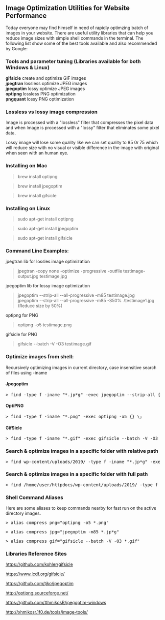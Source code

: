 ## Image Optimization Utilities for Website Performance
Today everyone may find himself in need of rapidly optimzing batch of images in your website. There are useful utility libraries that can help you reduce image sizes with simple shell commands in the terminal. The following list show some of the best tools available and also recommended by Google:

### Tools and parameter tuning (Libraries available for both Windows & Linux)

<strong>gifsicle</strong> 	create and optimize GIF images<br />
<strong>jpegtran</strong> 	lossless optimize JPEG images<br />
<strong>jpegoptim</strong>  lossy optimize JPEG images<br />
<strong>optipng</strong>    lossless PNG optimization<br />
<strong>pngquant</strong> 	lossy PNG optimization<br />

### Lossless vs lossy image compression

Image is processed with a "lossless" filter that compresses the pixel data and when Image is processed with a "lossy" filter that eliminates some pixel data.

Lossy image will lose some quality like we can set quality to 85 0r 75 which will reduce size with no visual or visible difference in the image with original when seen with an human eye.

### Installing on Mac

> brew install optipng

> brew install jpegoptim

> brew install gifsicle

### Installing on Linux

> sudo apt-get install optipng

> sudo apt-get install jpegoptim

> sudo apt-get install gifsicle

### Command Line Examples:

jpegtran lib for lossles image optimization<br />
> jpegtran -copy none -optimize -progressive -outfile testimage-output.jpg testimage.jpg

jpegoptim lib for lossy image optimization<br />
> jpegoptim --strip-all --all-progressive -m85 testimage.jpg<br />
> jpegoptim --strip-all --all-progressive -m85 -S50% .\testimage1.jpg (Reduce size by 50%)

optipng for PNG<br />
> optipng -o5 testimage.png

gifsicle for PNG<br />
> gifsicle --batch -V -O3 testimage.gif

### Optimize images from shell:
Recursively optimizing images in current directory, case insensitive search of files using -iname

#### Jpegoptim
<pre>> find -type f -iname "*.jp*g" -exec jpegoptim --strip-all {} \;</pre>

#### OptiPNG
<pre>> find -type f -iname "*.png" -exec optipng -o5 {} \;</pre>

#### GifSicle
<pre>> find -type f -iname "*.gif" -exec gifsicle --batch -V -O3 {} \;</pre>

### Search & optimize images in a specific folder with relative path
<pre>> find wp-content/uploads/2019/ -type f -iname "*.jp*g" -exec jpegoptim --strip-all {} \;</pre>

### Search & optimize images in a specific folder with full path
<pre>> find /home/user/httpdocs/wp-content/uploads/2019/ -type f -iname "*.jp*g" -exec jpegoptim --strip-all {} \;</pre>


### Shell Command Aliases
Here are some aliases to keep commands nearby for fast run on the active directory images.

<pre>> alias compress_png="optipng -o5 *.png"</pre>

<pre>> alias compress_jpg="jpegoptim -m85 *.jp*g"</pre>

<pre>> alias compress_gif="gifsicle --batch -V -O3 *.gif"</pre>

### Libraries Reference Sites

https://github.com/kohler/gifsicle

https://www.lcdf.org/gifsicle/

https://github.com/tjko/jpegoptim

http://optipng.sourceforge.net/

https://github.com/XhmikosR/jpegoptim-windows

http://xhmikosr.1f0.de/tools/image-tools/

